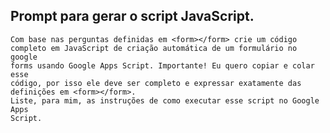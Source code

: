 ## Prompt para gerar o script JavaScript.
    Com base nas perguntas definidas em <form></form> crie um código
    completo em JavaScript de criação automática de um formulário no google
    forms usando Google Apps Script. Importante! Eu quero copiar e colar esse
    código, por isso ele deve ser completo e expressar exatamente das
    definições em <form></form>.
    Liste, para mim, as instruções de como executar esse script no Google Apps
    Script.
